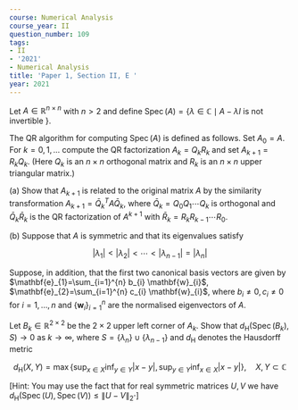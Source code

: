 ```yaml
---
course: Numerical Analysis
course_year: II
question_number: 109
tags:
- II
- '2021'
- Numerical Analysis
title: 'Paper 1, Section II, E '
year: 2021
---
```




Let $A \in \mathbb{R}^{n \times n}$ with $n>2$ and define $\operatorname{Spec}(A)=\{\lambda \in \mathbb{C} \mid A-\lambda I$ is not invertible $\}$.

The QR algorithm for computing $\operatorname{Spec}(A)$ is defined as follows. Set $A_{0}=A$. For $k=0,1, \ldots$ compute the $\mathrm{QR}$ factorization $A_{k}=Q_{k} R_{k}$ and set $A_{k+1}=R_{k} Q_{k}$. (Here $Q_{k}$ is an $n \times n$ orthogonal matrix and $R_{k}$ is an $n \times n$ upper triangular matrix.)

(a) Show that $A_{k+1}$ is related to the original matrix $A$ by the similarity transformation $A_{k+1}=\bar{Q}_{k}^{T} A \bar{Q}_{k}$, where $\bar{Q}_{k}=Q_{0} Q_{1} \cdots Q_{k}$ is orthogonal and $\bar{Q}_{k} \bar{R}_{k}$ is the QR factorization of $A^{k+1}$ with $\bar{R}_{k}=R_{k} R_{k-1} \cdots R_{0}$.

(b) Suppose that $A$ is symmetric and that its eigenvalues satisfy

$$\left|\lambda_{1}\right|<\left|\lambda_{2}\right|<\cdots<\left|\lambda_{n-1}\right|=\left|\lambda_{n}\right|$$

Suppose, in addition, that the first two canonical basis vectors are given by $\mathbf{e}_{1}=\sum_{i=1}^{n} b_{i} \mathbf{w}_{i}$, $\mathbf{e}_{2}=\sum_{i=1}^{n} c_{i} \mathbf{w}_{i}$, where $b_{i} \neq 0, c_{i} \neq 0$ for $i=1, \ldots, n$ and $\left\{\mathbf{w}_{i}\right\}_{i=1}^{n}$ are the normalised eigenvectors of $A$.

Let $B_{k} \in \mathbb{R}^{2 \times 2}$ be the $2 \times 2$ upper left corner of $A_{k}$. Show that $d_{\mathrm{H}}\left(\operatorname{Spec}\left(B_{k}\right), S\right) \rightarrow 0$ as $k \rightarrow \infty$, where $S=\left\{\lambda_{n}\right\} \cup\left\{\lambda_{n-1}\right\}$ and $d_{\mathrm{H}}$ denotes the Hausdorff metric

$$d_{\mathrm{H}}(X, Y)=\max \left\{\sup _{x \in X} \inf _{y \in Y}|x-y|, \sup _{y \in Y} \inf _{x \in X}|x-y|\right\}, \quad X, Y \subset \mathbb{C}$$

[Hint: You may use the fact that for real symmetric matrices $U, V$ we have $\left.d_{\mathrm{H}}(\operatorname{Spec}(U), \operatorname{Spec}(V)) \leqslant\|U-V\|_{2} \cdot\right]$